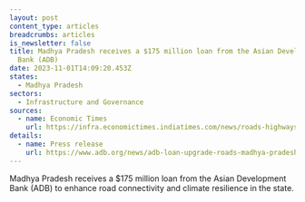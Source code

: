 ```yaml
---
layout: post
content_type: articles
breadcrumbs: articles
is_newsletter: false
title: Madhya Pradesh receives a $175 million loan from the Asian Development
  Bank (ADB)
date: 2023-11-01T14:09:20.453Z
states:
  - Madhya Pradesh
sectors:
  - Infrastructure and Governance
sources:
  - name: Economic Times
    url: https://infra.economictimes.indiatimes.com/news/roads-highways/adb-approves-usd-175-million-loan-to-upgrade-roads-in-madhya-pradesh/104673227
details:
  - name: Press release
    url: https://www.adb.org/news/adb-loan-upgrade-roads-madhya-pradesh-india
---
```

Madhya Pradesh receives a $175 million loan from the Asian Development Bank (ADB) to enhance road connectivity and climate resilience in the state.
